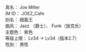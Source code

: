 真名： Joe Miller  
iM ID： JOEZ_Cafe  
别名： 细菌王  
曲风： Jazz （爵士）、 Funk（放克乐）  
主题色： 紫色  
等级上限： Lv34 -> Lv34（版本2.7）  
性别： 男性  